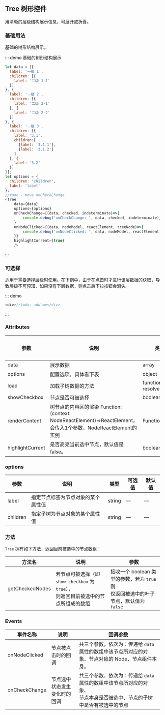 
## Tree 树形控件

用清晰的层级结构展示信息，可展开或折叠。

### 基础用法

基础的树形结构展示。

::: demo 基础的树形结构展示
```javascript
let data = [{
  label: '一级 1',
  children: [{
    label: '二级 1-1'
  }]
}, {
  label: '一级 2',
  children: [{
    label: '二级 2-1'
  }, {
    label: '二级 2-2'
  }]
}, {
  label: '一级 3',
  children: [{
    label: '3.1',
    children:[
      {label: '3.1.1'},
      {label: '3.1.2'}
    ]
  }, {
    label: '3.2'
  }]
}];
let options = {
  children: 'children',
  label: 'label'
};
//todo - move onCheckChange 
<Tree 
    data={data} 
    options={options} 
    onCheckChange={(data, checked, indeterminate)=>{
        console.debug('onCheckChange: ', data, checked, indeterminate)}
    }
    onNodeClicked={(data, nodeModel, reactElement, treeNode)=>{
        console.debug('onNodeClicked: ', data, nodeModel, reactElement)
    }} 
    highlightCurrent={true}
    />
```
:::


### 可选择

适用于需要选择层级时使用。在下例中，由于在点击时才进行该层数据的获取，导致层级不可预知，如果没有下层数据，则点击后下拉按钮会消失。

::: demo
```javascript
<div>//todo: add me</div>
```
:::

### Attributes

| 参数      | 说明          | 类型      | 可选值                           | 默认值  |
|---------- |-------------- |---------- |--------------------------------  |-------- |
| data     | 展示数据 | array | — | — |
| options | 配置选项，具体看下表 | object | — | — |
| load | 加载子树数据的方法 | function(node, resolve) | — | — |
| showCheckbox | 节点是否可被选择 | boolean | — | false |
| renderContent | 树节点的内容区的渲染 Function: (context: NodeReactElement)=>ReactElement，会传入1个参数，NodeReactElement的实例| Function | - | - |
| highlightCurrent | 是否高亮当前选中节点，默认值是 false。| boolean | - | false |

### options

| 参数      | 说明          | 类型      | 可选值                           | 默认值  |
|---------- |-------------- |---------- |--------------------------------  |-------- |
| label | 指定节点标签为节点对象的某个属性值 | string | — | — |
| children | 指定子树为节点对象的某个属性值 | string | — | — |

### 方法
`Tree` 拥有如下方法，返回目前被选中的节点数组：

| 方法名 | 说明 | 参数 |
|------|--------|------|
| getCheckedNodes | 若节点可被选择（即 `show-checkbox` 为 `true`），<br>则返回目前被选中的节点所组成的数组 | 接收一个 boolean 类型的参数，若为 `true` 则<br>仅返回被选中的叶子节点，默认值为 `false` |

### Events
| 事件名称      | 说明    | 回调参数      |
|---------- |-------- |---------- |
| onNodeClicked  | 节点被点击时的回调 | 共三个参数，依次为：传递给 `data` 属性的数组中该节点所对应的对象、节点对应的 Node、节点组件本身。 |
| onCheckChange  | 节点选中状态发生变化时的回调 | 共三个参数，依次为：传递给 `data` 属性的数组中该节点所对应的对象、<br>节点本身是否被选中、节点的子树中是否有被选中的节点 |
